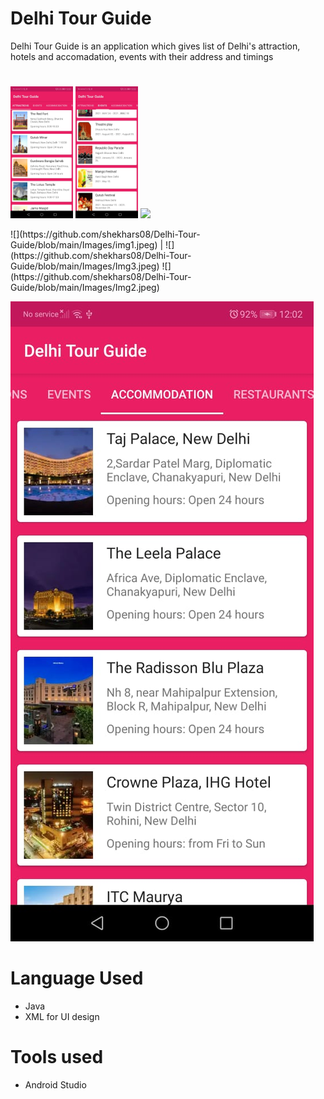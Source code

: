 # Delhi Tour Guide
Delhi Tour Guide is an application which gives list of Delhi's attraction, hotels and accomadation, events with their address and timings 
# 
<p float="left">
  <img src="https://github.com/shekhars08/Delhi-Tour-Guide/blob/main/Images/img1.jpeg" width="100" />
  <img src="https://github.com/shekhars08/Delhi-Tour-Guide/blob/main/Images/Img3.jpeg" width="100" /> 
  <img src="/img3.png" width="100" />
</p>
![](https://github.com/shekhars08/Delhi-Tour-Guide/blob/main/Images/img1.jpeg) |  ![](https://github.com/shekhars08/Delhi-Tour-Guide/blob/main/Images/Img3.jpeg)
![](https://github.com/shekhars08/Delhi-Tour-Guide/blob/main/Images/Img2.jpeg)

![](https://github.com/shekhars08/Delhi-Tour-Guide/blob/main/Images/Img4.jpeg)


# Language Used
* Java
* XML for UI design

# Tools used
* Android Studio


